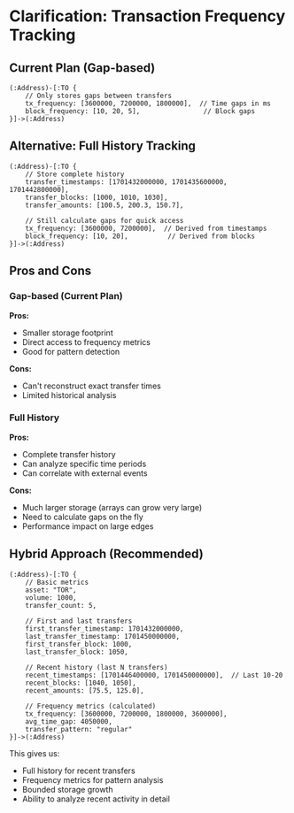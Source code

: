 # Clarification: Transaction Frequency Tracking

## Current Plan (Gap-based)
```cypher
(:Address)-[:TO {
    // Only stores gaps between transfers
    tx_frequency: [3600000, 7200000, 1800000],  // Time gaps in ms
    block_frequency: [10, 20, 5],                // Block gaps
}]->(:Address)
```

## Alternative: Full History Tracking
```cypher
(:Address)-[:TO {
    // Store complete history
    transfer_timestamps: [1701432000000, 1701435600000, 1701442800000],
    transfer_blocks: [1000, 1010, 1030],
    transfer_amounts: [100.5, 200.3, 150.7],
    
    // Still calculate gaps for quick access
    tx_frequency: [3600000, 7200000],  // Derived from timestamps
    block_frequency: [10, 20],          // Derived from blocks
}]->(:Address)
```

## Pros and Cons

### Gap-based (Current Plan)
**Pros:**
- Smaller storage footprint
- Direct access to frequency metrics
- Good for pattern detection

**Cons:**
- Can't reconstruct exact transfer times
- Limited historical analysis

### Full History
**Pros:**
- Complete transfer history
- Can analyze specific time periods
- Can correlate with external events

**Cons:**
- Much larger storage (arrays can grow very large)
- Need to calculate gaps on the fly
- Performance impact on large edges

## Hybrid Approach (Recommended)
```cypher
(:Address)-[:TO {
    // Basic metrics
    asset: "TOR",
    volume: 1000,
    transfer_count: 5,
    
    // First and last transfers
    first_transfer_timestamp: 1701432000000,
    last_transfer_timestamp: 1701450000000,
    first_transfer_block: 1000,
    last_transfer_block: 1050,
    
    // Recent history (last N transfers)
    recent_timestamps: [1701446400000, 1701450000000],  // Last 10-20
    recent_blocks: [1040, 1050],
    recent_amounts: [75.5, 125.0],
    
    // Frequency metrics (calculated)
    tx_frequency: [3600000, 7200000, 1800000, 3600000],
    avg_time_gap: 4050000,
    transfer_pattern: "regular"
}]->(:Address)
```

This gives us:
- Full history for recent transfers
- Frequency metrics for pattern analysis
- Bounded storage growth
- Ability to analyze recent activity in detail